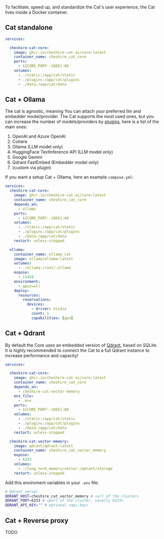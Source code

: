 To facilitate, speed up, and standardize the Cat's user experience, the Cat lives inside a Docker container.


## Cat standalone

```yaml
services:

  cheshire-cat-core:
    image: ghcr.io/cheshire-cat-ai/core:latest
    container_name: cheshire_cat_core
    ports:
      - ${CORE_PORT:-1865}:80
    volumes:
      - ./static:/app/cat/static
      - ./plugins:/app/cat/plugins
	  - ./data:/app/cat/data
```

## Cat + Ollama

The cat is agnostic, meaning You can attach your preferred llm and embedder model/provider. The Cat supports the most used ones, but you can increase the number of models/providers by [plugins](../../plugins/hooks.md/#__tabbed_1_5), here is a list of the main ones:

1. OpenAI and Azure OpenAI
2. Cohere
3. Ollama (LLM model only)
4. HuggingFace TextInference API (LLM model only)
5. Google Gemini
6. Qdrant FastEmbed (Embedder model only)
7. (custom via plugin)

If you want a setup Cat + Ollama, here an example `compose.yml`:

```yaml
services:
  cheshire-cat-core:
	image: ghcr.io/cheshire-cat-ai/core:latest
	container_name: cheshire_cat_core
	depends_on:
	  - ollama
	ports:
	  - ${CORE_PORT:-1865}:80
	volumes:
	  - ./static:/app/cat/static
	  - ./plugins:/app/cat/plugins
	  - ./data:/app/cat/data
	restart: unless-stopped

  ollama:
    container_name: ollama_cat
	image: ollama/ollama:latest
	volumes:
	  - ./ollama:/root/.ollama
	expose:
	  - 11434
	environment:
      - gpus=all
	deploy:
	  resources:
		reservations:
		  devices:
			- driver: nvidia
			count: 1
			capabilities: [gpu]
```

## Cat + Qdrant

By default the Core uses an embedded version of [Qdrant](https://qdrant.tech/), based on SQLite.  
It is highly recommended to connect the Cat to a full Qdrant instance to increase performance and capacity!

```yaml
services:

  cheshire-cat-core:
    image: ghcr.io/cheshire-cat-ai/core:latest
    container_name: cheshire_cat_core
    depends_on:
	  - cheshire-cat-vector-memory
    env_file:
	  - .env
    ports:
	  - ${CORE_PORT:-1865}:80
    volumes:
	  - ./static:/app/cat/static
	  - ./plugins:/app/cat/plugins
	  - ./data:/app/cat/data
    restart: unless-stopped

  cheshire-cat-vector-memory:
    image: qdrant/qdrant:latest
    container_name: cheshire_cat_vector_memory
    expose:
	  - 6333
    volumes:
	  - ./long_term_memory/vector:/qdrant/storage
    restart: unless-stopped
```

Add this enviroment variables in your `.env` file:

```bash
# Qdrant server
QDRANT_HOST=cheshire_cat_vector_memory # <url of the cluster>
QDRANT_PORT=6333 # <port of the cluster, usually 6333>
QDRANT_API_KEY="" # optional <api-key>
```

## Cat + Reverse proxy

TODO
